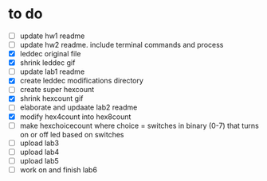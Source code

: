 # to do

- [ ] update hw1 readme
- [ ] update hw2 readme. include terminal commands and process
- [x] leddec original file
- [x] shrink leddec gif
- [ ] update lab1 readme
- [x] create leddec modifications directory
- [ ] create super hexcount
- [x] shrink hexcount gif
- [ ] elaborate and updaate lab2 readme
- [x] modify hex4count into hex8count
- [ ] make hexchoicecount where choice = switches in binary (0-7) that turns on or off led based on switches
- [ ] upload lab3
- [ ] upload lab4
- [ ] upload lab5
- [ ] work on and finish lab6